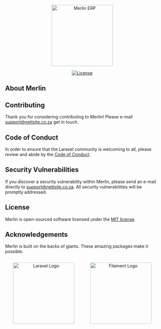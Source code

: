 <p align="center"><a href="https://nettsite.co.za" target="_blank"><img src="https://nettsite.co.za/wp-content/uploads/2024/06/Merlin-ERP.jpeg" width="200" alt="Merlin ERP"></a></p>

<p align="center">
<!-- <a href="https://github.com/laravel/framework/actions"><img src="https://github.com/laravel/framework/workflows/tests/badge.svg" alt="Build Status"></a>
<a href="https://packagist.org/packages/laravel/framework"><img src="https://img.shields.io/packagist/dt/laravel/framework" alt="Total Downloads"></a>
<a href="https://packagist.org/packages/laravel/framework"><img src="https://img.shields.io/packagist/v/laravel/framework" alt="Latest Stable Version"></a> -->
<a href="https://packagist.org/packages/laravel/framework"><img src="https://img.shields.io/packagist/l/laravel/framework" alt="License"></a>
</p>

## About Merlin

## Contributing

Thank you for considering contributing to Merlin! Please e-mail [support@nettsite.co.za](mailto:support@nettsite.co.za) get in touch.

## Code of Conduct

In order to ensure that the Laravel community is welcoming to all, please review and abide by the [Code of Conduct](https://laravel.com/docs/contributions#code-of-conduct).

## Security Vulnerabilities

If you discover a security vulnerability within Merlin, please send an e-mail directly to [support@nettsite.co.za](mailto:support@nettsite.co.za). All security vulnerabilities will be promptly addressed.

## License

Merlin is open-sourced software licensed under the [MIT license](https://opensource.org/licenses/MIT).

## Acknowledgements

Merlin is built on the backs of giants. These amazing packages make it possible.

<div style="display: flex; flex-wrap: wrap; justify-content: center;">
    <div style="flex: 1; min-width: 200px; text-align: center;">
        <p><a href="https://laravel.com" target="_blank"><img src="https://raw.githubusercontent.com/laravel/art/master/logo-lockup/5%20SVG/2%20CMYK/1%20Full%20Color/laravel-logolockup-cmyk-red.svg" width="200" alt="Laravel Logo"></a></p>
    </div>
    <div style="flex: 1; min-width: 200px; text-align: center;">
        <p><a href="https://filamentphp.com/" target="_blank"><img src="https://private-user-images.githubusercontent.com/41773797/257018536-8d5a0b12-4643-4b5c-964a-56f0db91b90a.png" width="200" alt="Filament Logo"></a></p>
    </div>
</div>

<!-- <p align="center"><a href="https://laravel.com" target="_blank"><img src="https://raw.githubusercontent.com/laravel/art/master/logo-lockup/5%20SVG/2%20CMYK/1%20Full%20Color/laravel-logolockup-cmyk-red.svg" width="200" alt="Laravel Logo"></a></p>

<p align="center"><a href="https://filamentphp.com/" target="_blank"><img src="https://private-user-images.githubusercontent.com/41773797/257018536-8d5a0b12-4643-4b5c-964a-56f0db91b90a.png" width="200" alt="Filament Logo"></a></p> -->